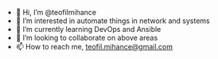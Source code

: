 - 👋 Hi, I’m @teofilmihance
- 👀 I’m interested in automate things in network and systems
- 🌱 I’m currently learning DevOps and Ansible 
- 💞️ I’m looking to collaborate on above areas
- 📫 How to reach me, teofil.mihance@gmail.com

<!---
teofilmihance/teofilmihance is a ✨ special ✨ repository because its `README.md` (this file) appears on your GitHub profile.
You can click the Preview link to take a look at your changes.
--->
